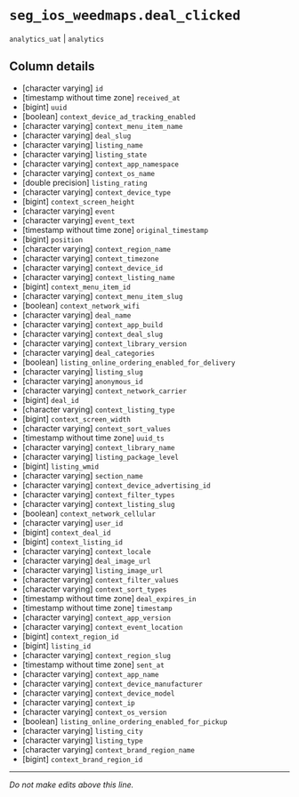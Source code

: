 # `seg_ios_weedmaps.deal_clicked`
`analytics_uat` | `analytics`

## Column details
* [character varying] `id`
* [timestamp without time zone] `received_at`
* [bigint]    `uuid`
* [boolean]   `context_device_ad_tracking_enabled`
* [character varying] `context_menu_item_name`
* [character varying] `deal_slug`
* [character varying] `listing_name`
* [character varying] `listing_state`
* [character varying] `context_app_namespace`
* [character varying] `context_os_name`
* [double precision] `listing_rating`
* [character varying] `context_device_type`
* [bigint]    `context_screen_height`
* [character varying] `event`
* [character varying] `event_text`
* [timestamp without time zone] `original_timestamp`
* [bigint]    `position`
* [character varying] `context_region_name`
* [character varying] `context_timezone`
* [character varying] `context_device_id`
* [character varying] `context_listing_name`
* [bigint]    `context_menu_item_id`
* [character varying] `context_menu_item_slug`
* [boolean]   `context_network_wifi`
* [character varying] `deal_name`
* [character varying] `context_app_build`
* [character varying] `context_deal_slug`
* [character varying] `context_library_version`
* [character varying] `deal_categories`
* [boolean]   `listing_online_ordering_enabled_for_delivery`
* [character varying] `listing_slug`
* [character varying] `anonymous_id`
* [character varying] `context_network_carrier`
* [bigint]    `deal_id`
* [character varying] `context_listing_type`
* [bigint]    `context_screen_width`
* [character varying] `context_sort_values`
* [timestamp without time zone] `uuid_ts`
* [character varying] `context_library_name`
* [character varying] `listing_package_level`
* [bigint]    `listing_wmid`
* [character varying] `section_name`
* [character varying] `context_device_advertising_id`
* [character varying] `context_filter_types`
* [character varying] `context_listing_slug`
* [boolean]   `context_network_cellular`
* [character varying] `user_id`
* [bigint]    `context_deal_id`
* [bigint]    `context_listing_id`
* [character varying] `context_locale`
* [character varying] `deal_image_url`
* [character varying] `listing_image_url`
* [character varying] `context_filter_values`
* [character varying] `context_sort_types`
* [timestamp without time zone] `deal_expires_in`
* [timestamp without time zone] `timestamp`
* [character varying] `context_app_version`
* [character varying] `context_event_location`
* [bigint]    `context_region_id`
* [bigint]    `listing_id`
* [character varying] `context_region_slug`
* [timestamp without time zone] `sent_at`
* [character varying] `context_app_name`
* [character varying] `context_device_manufacturer`
* [character varying] `context_device_model`
* [character varying] `context_ip`
* [character varying] `context_os_version`
* [boolean]   `listing_online_ordering_enabled_for_pickup`
* [character varying] `listing_city`
* [character varying] `listing_type`
* [character varying] `context_brand_region_name`
* [bigint]    `context_brand_region_id`

-------------------------------------------------------------------------------
*Do not make edits above this line.*
